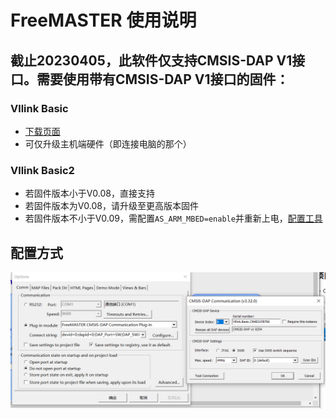 # FreeMASTER 使用说明
## 截止20230405，此软件仅支持CMSIS-DAP V1接口。需要使用带有CMSIS-DAP V1接口的固件：
### Vllink Basic
  * [下载页面](../update/vllink_basic.md)
  * 可仅升级主机端硬件（即连接电脑的那个）
### Vllink Basic2
  * 若固件版本小于V0.08，直接支持
  * 若固件版本为V0.08，请升级至更高版本固件
  * 若固件版本不小于V0.09，需配置`AS_ARM_MBED=enable`并重新上电，[配置工具](https://vllogic.com/_static/tools/web_config_basic2/)

## 配置方式
![](../_static/picture/freemaster_config.png)
